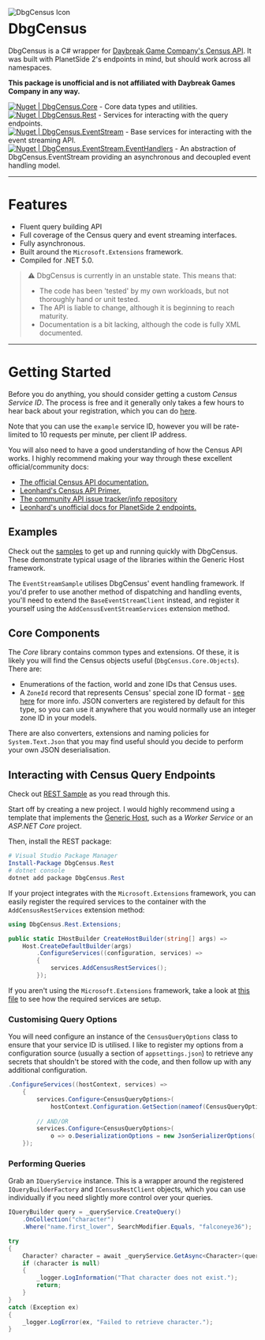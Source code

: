 <img title="DbgCensus Icon" alt="DbgCensus Icon" src="https://github.com/carlst99/DbgCensus/blob/main/Assets/Icon_128.png?raw=true" align="left"></img>

# DbgCensus

DbgCensus is a C# wrapper for [Daybreak Game Company's Census API](https://census.daybreakgames.com). It was built with PlanetSide 2's endpoints in mind, but should work across all namespaces.

**This package is unofficial and is not affiliated with Daybreak Games Company in any way.**

[![Nuget | DbgCensus.Core](https://img.shields.io/nuget/v/DbgCensus.Core?label=DbgCensus.Core)](https://www.nuget.org/packages/DbgCensus.Core) - Core data types and utilities.\
[![Nuget | DbgCensus.Rest](https://img.shields.io/nuget/v/DbgCensus.Rest?label=DbgCensus.Rest)](https://www.nuget.org/packages/DbgCensus.Rest) - Services for interacting with the query endpoints.\
[![Nuget | DbgCensus.EventStream](https://img.shields.io/nuget/v/DbgCensus.EventStream?label=DbgCensus.EventStream)](https://www.nuget.org/packages/DbgCensus.EventStream) - Base services for interacting with the event streaming API.\
[![Nuget | DbgCensus.EventStream.EventHandlers](https://img.shields.io/nuget/v/DbgCensus.EventStream.EventHandlers?label=DbgCensus.EventStream.EventHandlers)](https://www.nuget.org/packages/DbgCensus.EventStream.EventHandlers) - An abstraction of DbgCensus.EventStream providing an asynchronous and decoupled event handling model.

***

# Features

- Fluent query building API
- Full coverage of the Census query and event streaming interfaces.
- Fully asynchronous.
- Built around the `Microsoft.Extensions` framework.
- Compiled for .NET 5.0.

> :warning: DbgCensus is currently in an unstable state. This means that:
>
> - The code has been 'tested' by my own workloads, but not thoroughly hand or unit tested.
> - The API is liable to change, although it is beginning to reach maturity.
> - Documentation is a bit lacking, although the code is fully XML documented.

***

# Getting Started

Before you do anything, you should consider getting a custom *Census Service ID*. The process is free and it generally only takes a few hours to hear back about your registration, which you can do [here](https://census.daybreakgames.com/#devSignup).

Note that you can use the `example` service ID, however you will be rate-limited to 10 requests per minute, per client IP address.

You will also need to have a good understanding of how the Census API works. I highly recommend making your way through these excellent official/community docs:

- [The official Census API documentation.](https://census.daybreakgames.com)
- [Leonhard's Census API Primer.](https://github.com/leonhard-s/auraxium/wiki/Census-API-Primer)
- [The community API issue tracker/info repository](https://github.com/cooltrain7/Planetside-2-API-Tracker)
- [Leonhard's unofficial docs for PlanetSide 2 endpoints.](https://ps2-api-docs.readthedocs.io/en/latest/openapi.html)

## Examples

Check out the [samples](Samples) to get up and running quickly with DbgCensus. These demonstrate typical usage of the libraries within the Generic Host framework.

The `EventStreamSample` utilises DbgCensus' event handling framework. If you'd prefer to use another method of dispatching and handling events, you'll need to extend the `BaseEventStreamClient` instead, and register it yourself using the `AddCensusEventStreamServices` extension method.

## Core Components

The *Core* library contains common types and extensions. Of these, it is likely you will find the Census objects useful (`DbgCensus.Core.Objects`). There are:

- Enumerations of the faction, world and zone IDs that Census uses.
- A `ZoneId` record that represents Census' special zone ID format - [see here](https://github.com/cooltrain7/Planetside-2-API-Tracker/wiki/Zone-ID-Tutorial) for more info. JSON converters are registered by default for this type, so you can use it anywhere that you would normally use an integer zone ID in your models.

There are also converters, extensions and naming policies for `System.Text.Json` that you may find useful should you decide to perform your own JSON deserialisation.

## Interacting with Census Query Endpoints

Check out [REST Sample](Samples/RestSample) as you read through this.

Start off by creating a new project. I would highly recommend using a template that implements the [Generic Host](https://docs.microsoft.com/en-us/dotnet/core/extensions/generic-host), such as a *Worker Service* or an *ASP.NET Core* project.

Then, install the REST package:

```powershell
# Visual Studio Package Manager
Install-Package DbgCensus.Rest
# dotnet console
dotnet add package DbgCensus.Rest
```

If your project integrates with the `Microsoft.Extensions` framework, you can easily register the required services to the container with the `AddCensusRestServices` extension method:

```csharp
using DbgCensus.Rest.Extensions;

public static IHostBuilder CreateHostBuilder(string[] args) =>
    Host.CreateDefaultBuilder(args)
        .ConfigureServices((configuration, services) =>
        {
            services.AddCensusRestServices();
        });
```

If you aren't using the `Microsoft.Extensions` framework, take a look at [this file](DbgCensus.Rest/Extensions/IServiceCollectionExtensions.cs) to see how the required services are setup.

### Customising Query Options

You will need configure an instance of the `CensusQueryOptions` class to ensure that your service ID is utilised. I like to register my options from a configuration source (usually a section of `appsettings.json`) to retrieve any secrets that shouldn't be stored with the code, and then follow up with any additional configuration.

```csharp
.ConfigureServices((hostContext, services) =>
    {
        services.Configure<CensusQueryOptions>(
            hostContext.Configuration.GetSection(nameof(CensusQueryOptions)));
        
        // AND/OR
        services.Configure<CensusQueryOptions>(
            o => o.DeserializationOptions = new JsonSerializerOptions(...));
    });
```

### Performing Queries

Grab an `IQueryService` instance. This is a wrapper around the registered `IQueryBuilderFactory` and `ICensusRestClient` objects, which you can use individually if you need slightly more control over your queries.

```csharp
IQueryBuilder query = _queryService.CreateQuery()
    .OnCollection("character")
    .Where("name.first_lower", SearchModifier.Equals, "falconeye36");

try
{
    Character? character = await _queryService.GetAsync<Character>(query, ct).ConfigureAwait(false);
    if (character is null)
    {
        _logger.LogInformation("That character does not exist.");
        return;
    }
}
catch (Exception ex)
{
    _logger.LogError(ex, "Failed to retrieve character.");
}
```